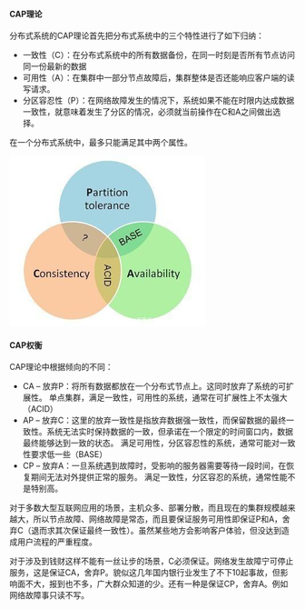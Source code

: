 #### CAP理论
分布式系统的CAP理论首先把分布式系统中的三个特性进行了如下归纳：
* 一致性（C）：在分布式系统中的所有数据备份，在同一时刻是否所有节点访问同一份最新的数据
* 可用性（A）：在集群中一部分节点故障后，集群整体是否还能响应客户端的读写请求。
* 分区容忍性（P）：在网络故障发生的情况下，系统如果不能在时限内达成数据一致性，就意味着发生了分区的情况，必须就当前操作在C和A之间做出选择。

在一个分布式系统中，最多只能满足其中两个属性。  

![cap](./assets/cap.jpeg)

#### CAP权衡
CAP理论中根据倾向的不同：
* CA – 放弃P：将所有数据都放在一个分布式节点上。这同时放弃了系统的可扩展性。
单点集群，满足一致性，可用性的系统，通常在可扩展性上不太强大（ACID）
* AP – 放弃C：这里的放弃一致性是指放弃数据强一致性，而保留数据的最终一致性。系统无法实时保持数据的一致，但承诺在一个限定的时间窗口内，数据最终能够达到一致的状态。
满足可用性，分区容忍性的系统，通常可能对一致性要求低一些（BASE）
* CP – 放弃A：一旦系统遇到故障时，受影响的服务器需要等待一段时间，在恢复期间无法对外提供正常的服务。
满足一致性，分区容忍的系统，通常性能不是特别高。  

对于多数大型互联网应用的场景，主机众多、部署分散，而且现在的集群规模越来越大，所以节点故障、网络故障是常态，而且要保证服务可用性即保证P和A，舍弃C（退而求其次保证最终一致性）。虽然某些地方会影响客户体验，但没达到造成用户流程的严重程度。  

对于涉及到钱财这样不能有一丝让步的场景，C必须保证。网络发生故障宁可停止服务，这是保证CA，舍弃P。貌似这几年国内银行业发生了不下10起事故，但影响面不大，报到也不多，广大群众知道的少。还有一种是保证CP，舍弃A。例如网络故障事只读不写。